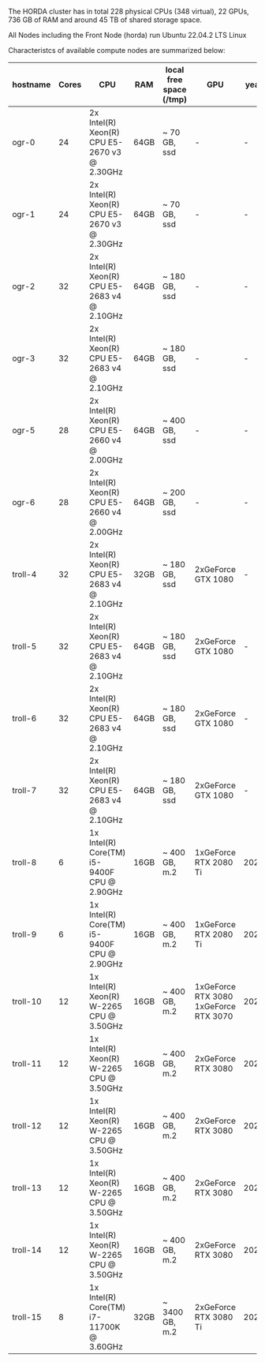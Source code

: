 The HORDA cluster has in total 228 physical CPUs (348 virtual), 22 GPUs, 736 GB of RAM and around 45 TB of shared  storage space.

All Nodes including the Front Node (horda) run Ubuntu 22.04.2 LTS Linux

Characteristcs of available compute nodes are summarized below:

| hostname |	Cores	|CPU	|RAM	| local free space (/tmp)	   | GPU	                   |year
|----------|---|---|---|----------------------------|------------------------|---|
| ogr-0	   |24	|2x Intel(R) Xeon(R) CPU E5-2670 v3 @ 2.30GHz	|64GB	| ~ 70 GB, ssd	              | -	                     |- |-	|
| ogr-1	   |24	|2x Intel(R) Xeon(R) CPU E5-2670 v3 @ 2.30GHz	|64GB	| ~ 70 GB, ssd	              | -	                     |-	|-	|
| ogr-2	|32	|2x Intel(R) Xeon(R) CPU E5-2683 v4 @ 2.10GHz	|64GB	|~ 180 GB, ssd	|-	|-	|-	|
| ogr-3	|32	|2x Intel(R) Xeon(R) CPU E5-2683 v4 @ 2.10GHz	|64GB	|~ 180 GB, ssd	|-	|-	|-	|
| ogr-5	|28	|2x Intel(R) Xeon(R) CPU E5-2660 v4 @ 2.00GHz	|64GB	|~ 400 GB, ssd	|-	|-	|-	|
| ogr-6	|28	|2x Intel(R) Xeon(R) CPU E5-2660 v4 @ 2.00GHz	|64GB	|~ 200 GB, ssd	|-	|-	|-	|
| troll-4	|32	|2x Intel(R) Xeon(R) CPU E5-2683 v4 @ 2.10GHz	|32GB	|~ 180 GB, ssd	|2xGeForce GTX 1080	|-	|-	|
| troll-5	|32	|2x Intel(R) Xeon(R) CPU E5-2683 v4 @ 2.10GHz	|64GB	|~ 180 GB, ssd	|2xGeForce GTX 1080	|-	|-	|
| troll-6	|32	|2x Intel(R) Xeon(R) CPU E5-2683 v4 @ 2.10GHz	|64GB	|~ 180 GB, ssd	|2xGeForce GTX 1080	|-	|-	|
| troll-7	|32	|2x Intel(R) Xeon(R) CPU E5-2683 v4 @ 2.10GHz	|64GB	|~ 180 GB, ssd	|2xGeForce GTX 1080	|-	|-	|
| troll-8	|6	|1x Intel(R) Core(TM) i5-9400F CPU @ 2.90GHz	|16GB	|~ 400 GB, m.2	|1xGeForce RTX 2080 Ti	|2020	|-	|
| troll-9	|6	|1x Intel(R) Core(TM) i5-9400F CPU @ 2.90GHz	|16GB	|~ 400 GB, m.2	|1xGeForce RTX 2080 Ti	|2020	|-	|
| troll-10	|12	|1x Intel(R) Xeon(R) W-2265 CPU @ 3.50GHz	|16GB	|~ 400 GB, m.2	|1xGeForce RTX 3080 1xGeForce RTX 3070 	|2021	|-	|
| troll-11	|12	|1x Intel(R) Xeon(R) W-2265 CPU @ 3.50GHz	|16GB	|~ 400 GB, m.2	|2xGeForce RTX 3080 	|2021	|-	|
| troll-12	|12	|1x Intel(R) Xeon(R) W-2265 CPU @ 3.50GHz	|16GB	|~ 400 GB, m.2	|2xGeForce RTX 3080 	|2021	|-	|
| troll-13	|12	|1x Intel(R) Xeon(R) W-2265 CPU @ 3.50GHz	|16GB	|~ 400 GB, m.2	|2xGeForce RTX 3080     |2021	|-	|
| troll-14	|12	|1x Intel(R) Xeon(R) W-2265 CPU @ 3.50GHz	|16GB	|~ 400 GB, m.2	|2xGeForce RTX 3080     |2021	|-	|
| troll-15	|8	|1x Intel(R) Core(TM) i7-11700K @ 3.60GHz	|32GB	|~ 3400 GB, m.2	|2xGeForce RTX 3080 Ti     |2023	|-	|

[//]: # (| troll-1	 |16	|2x Intel&#40;R&#41; Xeon&#40;R&#41; CPU E5-2667 v2 @ 3.30GHz	|32GB	| ~ 800 GB, sata             | 2x GeForce GTX 780 Ti  |-	|-	|)
[//]: # (| troll-2	|28	|2x Intel&#40;R&#41; Xeon&#40;R&#41; CPU E5-2660 v4 @ 2.00GHz	|64GB	|~ 200 GB, sata	|1x GeForce GTX 1080	|-	|-	|)
